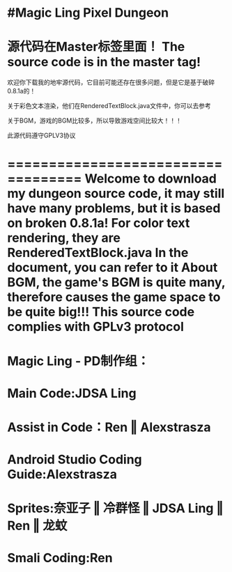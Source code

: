 #Magic Ling Pixel Dungeon
=================================
源代码在Master标签里面！
The source code is in the master tag!
==================================
欢迎你下载我的地牢源代码，它目前可能还存在很多问题，但是它是基于破碎0.8.1a的！

关于彩色文本渲染，他们在RenderedTextBlock.java文件中，你可以去参考

关于BGM，游戏的BGM比较多，所以导致游戏空间比较大！！！

此源代码遵守GPLV3协议

===================================
Welcome to download my dungeon source code, 
it may still have many problems, 
but it is based on broken 0.8.1a!
For color text rendering, they are RenderedTextBlock.java 
In the document, you can refer to it
About BGM, the game's BGM is quite many, 
therefore causes the game space to be quite big!!!
This source code complies with GPLv3 protocol
=============================================
Magic Ling - PD制作组：
============================================
Main Code:JDSA Ling
====================================================================
Assist in Code：Ren ‖ Alexstrasza
====================================================================
Android Studio Coding Guide:Alexstrasza
====================================================================
Sprites:奈亚子 ‖ 冷群怪 ‖ JDSA Ling ‖ Ren ‖ 龙蚊 
====================================================================
Smali Coding:Ren
====================================================================

















